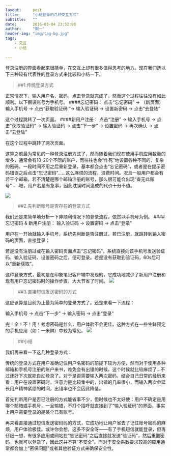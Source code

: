 ```yaml
---
layout:     post
title:      "小结登录的几种交互方式"
subtitle:   ""
date:       2016-03-04 23:52:00
author:     "粥一"
header-img: "img/tag-bg.jpg"
tags:
    - 交互
    - 小结
    
---
```

登录注册的界面看起来很简单，在交互上却有很多值得思考的地方。现在我们选以下三种较有代表性的登录方式来比较和小结一下。
> ##1.传统登录方式

正常情况下，输入用户名、密码，点击登录就完成了，然而这个过程往往没有如此顺利。以下假设账号为手机号。
####忘记密码：
点击“忘记密码” → （新页面）输入手机号 → 点击“获取验证码 ”→ 输入验证码 → 设置新密码 → 点击“去登陆”

这个过程跳转了一次页面。
####新用户注册：
点击“注册” → 输入手机号 → 点击“获取验证码” → 输入验证码 → 点击“下一步” → 设置密码 → 再次确认 → 点击“去登陆”

在这个过程中跳转了两次页面。

这算之前最为常见的一种登录注册方式了，然而随着我们现在使用手机应用数量的增多，通常会有10-20个不同的账户，而往往也会“作死”地设置各种不同的、复杂的密码。一段时间不用之后重新登录，基本都会点击“忘记密码”，或者是在提示密码错误之后点击“忘记密码”……这么麻烦的流程，浪费时间。况且一般用户都会有若干个邮箱，若不清楚是哪个邮箱注册的账号，那么很可能会出现“查无此账号”……嗯，用户若是有急事，因此耽误时间造成的代价十分不值。

![](/img/in-posts/2016-03-04/01.jpg)

> ##2.先判断账号是否存在的登录方式

我们还是来简单地分析一下非顺利情况下的登录流程，依然以手机号为例。
####忘记密码 & 新用户注册：
输入验证码 → 设置密码 → 点击“登录”

用户在一开始就输入手机号，系统先判断是否注册过，若已注册，就跳转到输入密码的页面，直接登录；

若是没有注册过或在输入密码页面点击“忘记密码”，系统直接向该手机号发送验证码，输入验证码、设置密码之后，便可登录。若是没有获取到验证码，60s后可以“重新获取”。

这种登录方式，最初是在印象笔记客户端中发现的，它成功地减少了新用户注册和现有用户忘记密码时的操作步骤，大大节省了时间。
![](/img/in-posts/2016-03-04/02.jpg)

> ##3.直接短信发送密码的方式

这应该算是目前为止最为简单的登录方式了。还是来看一下流程：

输入手机号 → 点击“下一步” → 输入密码 → 点击“登录”

完！全！不！用！考虑密码是什么，用户体验不会更佳。这种方式在一些生鲜预定的手机应用（如：一米鲜）中较为常见。
![](/img/in-posts/2016-03-04/03.jpg)

> ##小结

我们再来看一下这几种登录方式：

传统的登录方式在用户准确记住用户名密码的前提下较为方便，然而对于使用各种邮箱和手机号注册的账户来书，难免会有出错的时候，这个时候就比较麻烦了…不过还好下次就能自动登录了。对于是否需要输入两次密码，结合自己日常的经历来看：用户在设置密码时，注意力是比较集中的，出错的几率很小，而输入两次会延长用户精神紧绷的时间，出错率也不会因此降低。

首先判断用户是否已注册的方式能省事不少，但时候也不太好使：用户不确定是用哪个邮箱或手机号，一旦输错，不打个招呼就直接到了“输入验证码”的界面，事实上用户需要登录的是某个已有账号。

再来看直接通过短信发送密码码的方式，它成功地让用户省去了记住账号密码的麻烦，用户体验极佳。或许你会想，这多不安全呀——有了手机短信就能登录，但再仔细一想，有很多应用或网站在“忘记密码”之后直接就发送“验证码”，然后重置密码，也就可以登录了，因此这并不算“不安全”。而对于安全系数要求较高的应用通常都会加上“密保问题”或者其他验证方式来确保安全性。